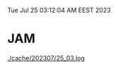Tue Jul 25 03:12:04 AM EEST 2023
# JAM
<a href='./cache/202307/25_03.log'>./cache/202307/25_03.log</a>
